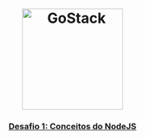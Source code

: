 <h1 align="center">
    <img alt="GoStack" src="https://rocketseat-cdn.s3-sa-east-1.amazonaws.com/bootcamp-header.png" width="200px" />
</h1>

<h3 align="center">
  <a href="https://github.com/Rocketseat/bootcamp-gostack-desafio-01" targer="_blank">
    Desafio 1: Conceitos do NodeJS
  </a>
</h3>